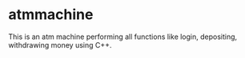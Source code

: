 # atmmachine
This is an atm machine performing all functions like login, depositing, withdrawing money using C++.
